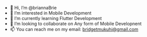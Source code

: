 - 👋 Hi, I’m @briannaBrie
- 👀 I’m interested in Mobile Development
- 🌱 I’m currently learning Flutter Development
- 💞️ I’m looking to collaborate on Any form of Mobile Developnent
- 📫 You can reach me on my email: bridgetmukuhi@gmail.com

<!---
briannaBrie/briannaBrie is a ✨ special ✨ repository because its `README.md` (this file) appears on your GitHub profile.
You can click the Preview link to take a look at your changes.
--->

